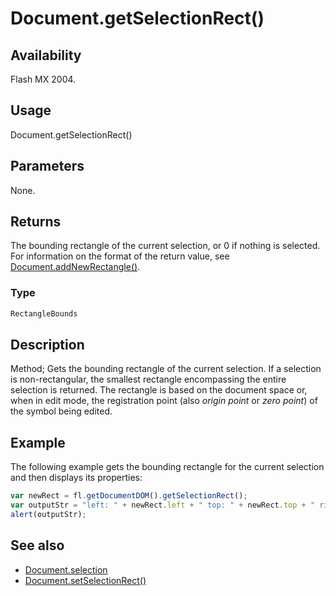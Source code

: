 # Document.getSelectionRect()

## Availability

Flash MX 2004.

## Usage

Document.getSelectionRect()

## Parameters

None.

## Returns

The bounding rectangle of the current selection, or 0 if nothing is selected. For information on the format of the return value, see [Document.addNewRectangle()](../Document_object/Document10.md).

### Type

```typescript
RectangleBounds
```

## Description

Method; Gets the bounding rectangle of the current selection. If a selection is non-rectangular, the smallest rectangle encompassing the entire selection is returned. The rectangle is based on the document space or, when in edit mode, the registration point (also *origin point* or *zero point*) of the symbol being edited.

## Example

The following example gets the bounding rectangle for the current selection and then displays its properties:

```javascript
var newRect = fl.getDocumentDOM().getSelectionRect();
var outputStr = "left: " + newRect.left + " top: " + newRect.top + " right: " + newRect.right + " bottom: " + newRect.bottom; 
alert(outputStr);
```

## See also

- [Document.selection](../Document_object/Document430.md)
- [Document.setSelectionRect()](../Document_object/Document9689.md)
